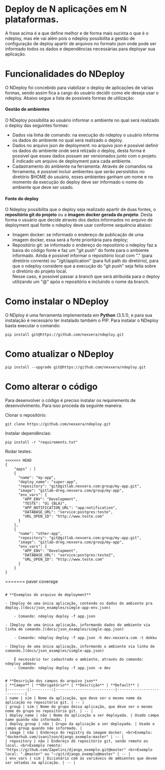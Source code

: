 
# **Deploy de N aplicações em N plataformas**.

A frase acima é a que define melhor e de forma mais sucinta o que é o ndeploy, 
mas ele vai além pois o ndeploy possibilita a gestão de configuração de deploy apartir de arquivos no formato json 
onde pode ser informado todos os dados e dependências necessárias para deployar sua aplicação.

# **Funcionalidades do NDeploy**

O NDeploy foi concebido para viabilizar o deploy de aplicações de várias formas, sendo assim fica a cargo do usuário decidir como ele deseja usar o ndeploy.
Abaixo segue a lista de possíveis formas de utilização:

#### Gestão de ambientes

O NDeploy possibilita ao usuário informar o ambiente no qual será realizado o deploy das seguintes formas:

- Dados via linha de comando: na execução do ndeploy o usuário informa os dados do ambiente no qual será realizado o deploy.
- Dados no arquivo json de deployment: no arquivo json é possível definir os dados do ambiente onde será relizado o deploy, desta forma é possível que
esses dados possam ser versionados junto com o projeto. É indicado um arquivo de deployment para cada ambiente.
- Cadastramento do ambiente na ferramenta: Através de comandos na ferramenta, é possível incluir ambientes que serão persistidos no diretório $HOME do usuário,
esses ambientes ganham um nome e no momento da execução do deploy deve ser informado o nome do ambiente que deve ser usado.

#### Fonte do deploy

O Ndeploy possibilita que o deploy seja realizado apartir de duas fontes, o **repositório git do projeto** ou a **imagem docker gerada do projeto**.
Desta forma o usuário que decide através dos dados informados no arquivo de deployment qual fonte o ndeploy deve usar conforme sequência abaixo:
- Imagem docker: se informado o endereço de publicação de uma imagem docker, essa será a fonte prioritária para deploy;
- Repositório git: se informado o endereço do repositório o ndeploy faz a baixa do código fonte e faz um "git push" do fonte para o ambiente informado.
Ainda é possível informar o repositório local com "." (para diretório corrente) ou "/git/application" (para full path do diretório), para que o ndeploy considere que a execução do "git push" seja feita sobre o diretório do projeto local.<br>
Nesse caso, é possível passar a branch que será atribuida para o deploy utilizando um "@" após o repositório e incluindo o nome da branch.

# **Como instalar o NDeploy**

O NDploy é uma ferramenta implementada em **Python** (3.5.1), e para sua instalação é necessário ter instalado também o PIP.
Para instalar o NDeploy basta executar o comando:

```
pip install git@https://github.com/nexxera/ndeploy.git 
```

# **Como atualizar o NDeploy**

```
pip install --upgrade git@https://github.com/nexxera/ndeploy.git
```

# **Como alterar o código**
Para desenvolver o código é preciso instalar os requirements de desenvolvimento. Para isso proceda da seguinte maneira:

Clonar o repositório:

```
git clone https://github.com/nexxera/ndeploy.git
```

Instalar dependências:

```
pip install -r "requirements.txt"
```

Rodar testes:

```
<<<<<<< HEAD
{
    "apps" : [
    {
      "name": "my-app",
      "deploy_name": "super-app",
      "repository": "git@gitlab.nexxera.com:group/my-app.git",
      "image": "gitlab-dreg.nexxera.com/group/my-app",
      "env_vars": {
        "APP_ENV": "Development",
        "TESTE": "Oi {BLA}",
        "APP_NOTIFICATION_URL": "app:notification",
        "DATABASE_URL": "service:postgres:teste",
        "URL_OPEN_ID": "http://www.teste.com"
      }
    },
    {
      "name": "other-app",
      "repository": "git@gitlab.nexxera.com:group/my-app.git",
      "image": "gitlab-dreg.nexxera.com/group/my-app",
      "env_vars": {
        "APP_ENV": "Development",
        "DATABASE_URL": "service:postgres:teste2",
        "URL_OPEN_ID": "http://www.teste.com"
      }
    }
}
```
=======
paver coverage 
```

# **Exemplos do arquivo de deployment**

- [Deploy de uma única aplicação, contendo os dados do ambiente pra deploy.](docs/json_examples/simgle-app-env.json)

    - Comando: ndeploy deploy -f app.json

- [Deploy de uma única aplicação, informando dados do ambiente via linha de comando.](docs/json_examples/simgle-app.json)

    - Comando: ndeploy deploy -f app.json -h dev.nexxera.com -t dokku

- [Deploy de uma única aplicação, informando o ambiente via linha de comando.](docs/json_examples/simgle-app.json)

    É necessário ter cadastrado o ambiente, através do comando: ndeploy addenv
    - Comando: ndeploy deploy -f app.json -e dev
    

# **Descrição dos campos do arquivo json**
| **Campo** | **Obrigatório** | **Descrição** | **Default** |
|---------|:---------:|---------------------------|----------------------------|
| name | sim | Nome da aplicação, que deve ser o mesmo nome da aplicação no repositório git. | -- |
| group | sim | Nome do grupo dessa aplicação, que deve ser o mesmo nome do grupo no repositório git. | -- |
| deploy_name | não | Nome da aplicação a ser deployada. | Usado campo name quando não informado. |
| deploy_group | não | Grupo da aplicação a ser deployada. | Usado o campo group quando não informado. |
| image | não | Endereço do registry da imagem docker. <br>Exemplo: "dockerhub.com/ivanilson/django_exemplo:master" | -- |
| repository | não | Endereço do repositório git, sendo remoto ou local. <br>Exemplo remoto: "https://github.com/Zapelini/django_exemplo.git@master" <br>Exemplo local: ".@master" ou "~/git/django_exemplo@master" | -- |
| env_vars | sim | Dicionário com as variáveis de ambientes que devem ser setadas na aplicação. | -- |